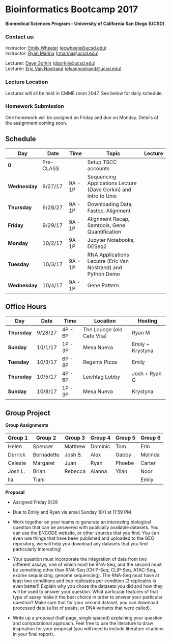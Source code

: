 # Bioinformatics Bootcamp 2017
**Biomedical Sciences Program - University of California San Diego (UCSD)**  

### Contact us:
Instructor: [Emily Wheeler](mailto:ecwheele@ucsd.edu) (ecwheele@ucsd.edu)  
Instructor: [Ryan Marina](mailto:rmarina@ucsd.edu) (rmarina@ucsd.edu)  

Lecturer: [Dave Gorkin](mailto:dgorkin@ucsd.edu) (dgorkin@ucsd.edu)  
Lecturer: [Eric Van Nostrand](mailto:elvannostrand@ucsd.edu) (elvannostrand@ucsd.edu)  

### Lecture Location
Lectures will all be held in CMME room 2047. See below for daily schedule.


### Homework Submission
One homework will be assigned on Friday and due on Monday. Details of the assignment coming soon. 

## Schedule

| Day | Date | Time | Topic | Lecture |
| --- | ---- | ---- | ----- | ------- |
| **0** | Pre-CLASS |  | Setup TSCC accounts |  |
| **Wednesday** | 9/27/17 | 9A - 1P | Sequencing Applications Lecture (Dave Gorkin) and Intro to Unix |  |
| **Thursday** | 9/28/27 | 9A - 1P | Downloading Data, Fastqc, Alignment |  |
| **Friday** | 9/29/17 | 9A - 1P | Alignment Recap, Samtools, Gene Quantification |  |
| **Monday** | 10/2/17 | 9A - 1P | Jupyter Notebooks, DESeq2 |  |
| **Tuesday** | 10/3/17 | 9A - 1P | RNA Applications Lecutre (Eric Van Nostrand) and Python Demo |  |
| **Wednesday** | 10/4/17 | 9A - 1P | Gene Pattern  |  |

## Office Hours

| Day | Date | Time | Location | Hosting |
| --- | ---- | ---- | ----- | ------- |
| **Thursday** | 9/28/27 | 4P - 6P | The Lounge (old Cafe Vita) | Ryan M |
| **Sunday** | 10/1/17 | 1P - 3P | Mesa Nueva | Emily + Krystyna |
| **Tuesday** | 10/3/17 | 6P - 8P | Regents Pizza | Emily |
| **Thursday** | 10/5/17 | 4P - 6P | Leichtag Lobby | Josh + Ryan G |
| **Sunday** | 10/8/17 | 1P - 3P | Mesa Nueva | Krystyna |


## Group Project

**Group Assignments**
 
| Group 1 | Group 2 | Group 3 | Group 4 | Group 5 | Group 6 |
| ------ | ------ | ------ | ------ | ------ | ------ |
| Helen | Spencer | Matthew | Dominic | Tom | Erin |
| Derrick | Bernadette | Josh B. | Alex | Gabby | Melinda |
| Celeste | Margaret | Juan | Ryan | Phoebe | Carter |
| Josh L. | Brian | Rebecca | Alanna | Yilan | Noor |
| Ila | Tiani | | | | Emily| 

**Proposal**

* Assigned Friday 9/29


* Due to Emily and Ryan via email Sunday 10/1 at 11:59 PM 


* Work together on your teams to generate an interesting biological question that can be answered with publically available datasets. You can use the ENCODE website, or other sources that you find. You can even use things that have been published and uploaded to the GEO repository, we will help you download any datasets that you find particularly interesting!
 
 
* Your question must incorporate the integration of data from two different assays, one of which must be RNA-Seq, and the second must be something other than RNA-Seq (CHIP-Seq, CLIP-Seq, ATAC-Seq, exome sequencing, genome sequencing). The RNA-Seq must have at least two conditions and two replicates per condition (3 replicates is even better!) Explain why you chose the datasets you did and how they will be used to answer your question. What particular features of that type of assay make it the best choice in order to answer your particular question? Make sure that for your second dataset, you can download processed data (a list of peaks, or DNA variants that were called).


* Write up a proposal (half page, single spaced) explaining your question and computational approach. Feel free to use the literature to draw inspiration for your proposal (you will need to include literature citations in your final report). 
